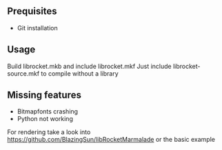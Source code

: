 ## Prequisites
* Git installation

## Usage
Build librocket.mkb and include librocket.mkf
Just include librocket-source.mkf to compile without a library

## Missing features
- Bitmapfonts crashing
- Python not working

For rendering take a look into https://github.com/BlazingSun/libRocketMarmalade or the basic example
